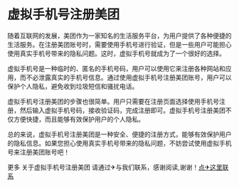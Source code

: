 # 虚拟手机号注册美团

随着互联网的发展，美团作为一家知名的生活服务平台，为用户提供了各种便捷的生活服务。在注册美团账号时，需要使用手机号进行验证，但是一些用户可能担心使用真实手机号带来的隐私问题。这时，虚拟手机号就成为了一个很好的选择。

虚拟手机号是一种临时的、匿名的手机号码，用户可以使用它来注册各种网站和应用，而不必泄露真实的手机号信息。通过使用虚拟手机号注册美团账号，用户可以保护个人隐私，避免收到垃圾短信和骚扰电话。

虚拟手机号注册美团的步骤也很简单。用户只需要在注册页面选择使用手机号注册，然后输入虚拟手机号码，接收验证码，完成注册即可。虚拟手机号注册美团不仅方便快捷，而且能够有效保护用户的个人隐私。

总的来说，虚拟手机号注册美团是一种安全、便捷的注册方式，能够有效保护用户的隐私信息。如果您担心使用真实手机号带来的隐私问题，不妨尝试使用虚拟手机号来注册美团账号吧！

更多 关于虚拟手机号注册美团 请通过✈与我们联系，感谢阅读,谢谢！[点✈这里联系](https://acc.k02.cc)
